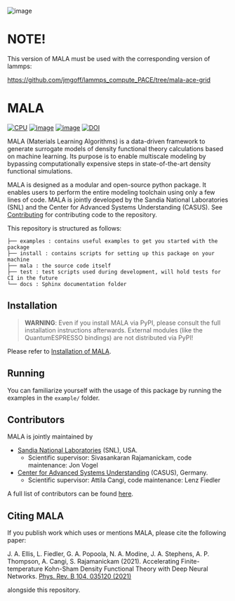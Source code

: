 ![image](./docs/source/img/logos/mala_horizontal.png)

# NOTE!

This version of MALA must be used with the corresponding version of lammps:

https://github.com/jmgoff/lammps_compute_PACE/tree/mala-ace-grid

# MALA

[![CPU](https://github.com/mala-project/mala/actions/workflows/cpu-tests.yml/badge.svg)](https://github.com/mala-project/mala/actions/workflows/cpu-tests.yml)
[![image](https://github.com/mala-project/mala/actions/workflows/gh-pages.yml/badge.svg)](https://mala-project.github.io/mala/)
[![image](https://img.shields.io/badge/License-BSD%203--Clause-blue.svg)](https://opensource.org/licenses/BSD-3-Clause)
[![DOI](https://zenodo.org/badge/DOI/10.5281/zenodo.5557255.svg)](https://doi.org/10.5281/zenodo.5557255)


MALA (Materials Learning Algorithms) is a data-driven framework to generate surrogate models of density functional theory calculations based on machine learning. Its purpose is to enable multiscale modeling by bypassing computationally expensive steps in state-of-the-art density functional simulations.

MALA is designed as a modular and open-source python package. It enables users to perform the entire modeling toolchain using only a few lines of code. MALA is jointly developed by the Sandia National Laboratories (SNL) and the Center for Advanced Systems Understanding (CASUS). See [Contributing](docs/source/CONTRIBUTE.md) for contributing code to the repository.

This repository is structured as follows:
```
├── examples : contains useful examples to get you started with the package
├── install : contains scripts for setting up this package on your machine
├── mala : the source code itself
├── test : test scripts used during development, will hold tests for CI in the future
└── docs : Sphinx documentation folder
```

## Installation

> **WARNING**: Even if you install MALA via PyPI, please consult the full installation instructions afterwards. External modules (like the QuantumESPRESSO bindings) are not distributed via PyPI!

Please refer to [Installation of MALA](docs/source/install/installing_mala.rst).

## Running

You can familiarize yourself with the usage of this package by running
the examples in the `example/` folder.

## Contributors

MALA is jointly maintained by 

- [Sandia National Laboratories](https://www.sandia.gov/) (SNL), USA.
    - Scientific supervisor: Sivasankaran Rajamanickam, code maintenance: 
Jon Vogel
- [Center for Advanced Systems Understanding](https://www.casus.science/) (CASUS), Germany.
    - Scientific supervisor: Attila Cangi, code maintenance: Lenz Fiedler

A full list of contributors can be found [here](docs/source/CONTRIBUTE.md).

## Citing MALA

If you publish work which uses or mentions MALA, please cite the following paper:

J. A. Ellis, L. Fiedler, G. A. Popoola, N. A. Modine, J. A. Stephens, A. P. Thompson,
A. Cangi, S. Rajamanickam (2021). Accelerating Finite-temperature
Kohn-Sham Density Functional Theory with Deep Neural Networks.
[Phys. Rev. B 104, 035120 (2021)](https://doi.org/10.1103/PhysRevB.104.035120)

alongside this repository.
